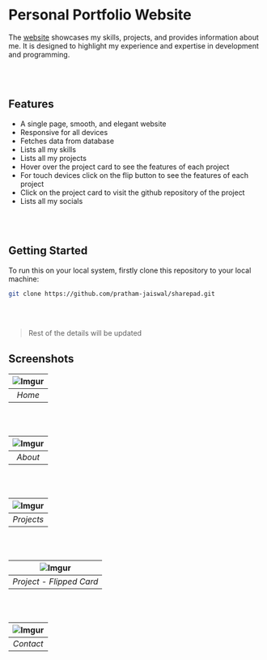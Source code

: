 # Personal Portfolio Website
The [website](https://pratham-jaiswal.onrender.com/) showcases my skills, projects, and provides information about me. It is designed to highlight my experience and expertise in development and programming.

<br/><br/>

## Features
- A single page, smooth, and elegant website
- Responsive for all devices
- Fetches data from database
- Lists all my skills
- Lists all my projects
- Hover over the project card to see the features of each project
- For touch devices click on the flip button to see the features of each project
- Click on the project card to visit the github repository of the project
- Lists all my socials

<br/><br/>

## Getting Started
To run this on your local system, firstly clone this repository to your local machine:
```bash
git clone https://github.com/pratham-jaiswal/sharepad.git
```

<br/><br/>

> Rest of the details will be updated

## Screenshots
| ![Imgur](https://i.imgur.com/2ZphiRY.png) |
|:--:|
| <i>Home</i>|
<br/><br/>

| ![Imgur](https://i.imgur.com/4Tv5mxF.png) |
|:--:|
| <i>About</i>|
<br/><br/>

| ![Imgur](https://i.imgur.com/EuJRYJK.png) |
|:--:|
| <i>Projects</i>|
<br/><br/>

| ![Imgur](https://i.imgur.com/Fg0AWKg.png) |
|:--:|
| <i>Project - Flipped Card</i>|
<br/><br/>

| ![Imgur](https://i.imgur.com/jIJ5hmL.png) |
|:--:|
| <i>Contact</i>|
<br/><br/>